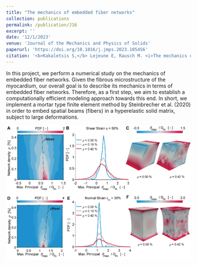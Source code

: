 ```yaml
---
title: "The mechanics of embedded fiber networks"
collection: publications
permalink: /publication/J16
excerpt: ''
date: '12/1/2023'
venue: 'Journal of the Mechanics and Physics of Solids'
paperurl: 'https://doi.org/10.1016/j.jmps.2023.105456'
citation: '<b>Kakaletsis S,</b> Lejeune E, Rausch M. <i>The mechanics of embedded fiber networks.</i> Journal of the Mechanics and Physics of Solids. 2023'
---
```

In this project, we perform a numerical study on the mechanics of embedded fiber networks. Given the fibrous microstructure of the myocardium, our overall goal is to describe its mechanics in terms of embedded fiber networks. Therefore, as a first step, we aim to establish a computationally efficient modeling approach towards this end. In short, we implement a mortar type finite element method by Steinbrecher et al. (2020) in order to embed spatial beams (fibers) in a hyperelastic solid matrix, subject to large deformations.

<img src='/images/J16_Kak2023.png'>


